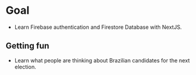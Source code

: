 # Goal

- Learn Firebase authentication and Firestore Database with NextJS.

## Getting fun

- Learn what people are thinking about Brazilian candidates for the next election.
